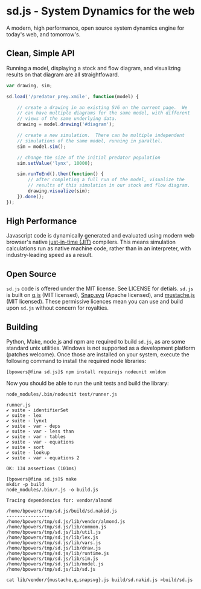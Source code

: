 sd.js - System Dynamics for the web
===================================

A modern, high performance, open source system dynamics engine for
today's web, and tomorrow's.

Clean, Simple API
-----------------

Running a model, displaying a stock and flow diagram, and visualizing
results on that diagram are all straightfoward.

```Javascript
var drawing, sim;

sd.load('/predator_prey.xmile', function(model) {

    // create a drawing in an existing SVG on the current page.  We
    // can have multiple diagrams for the same model, with different
    // views of the same underlying data.
    drawing = model.drawing('#diagram');

    // create a new simulation.  There can be multiple independent
    // simulations of the same model, running in parallel.
    sim = model.sim();

    // change the size of the initial predator population
    sim.setValue('lynx', 10000);

    sim.runToEnd().then(function() {
        // after completing a full run of the model, visualize the
        // results of this simulation in our stock and flow diagram.
        drawing.visualize(sim);
    }).done();
});
```

High Performance
----------------

Javascript code is dynamically generated and evaluated using modern
web browser's native
[just-in-time (JIT)](https://en.wikipedia.org/wiki/Just-in-time_compilation)
compilers.  This means simulation calculations run as native machine
code, rather than in an interpreter, with industry-leading speed as a
result.

Open Source
-----------

`sd.js` code is offered under the MIT license.  See LICENSE for
detials.  `sd.js` is built on
[q.js](http://documentup.com/kriskowal/q/) (MIT licensed),
[Snap.svg](http://snapsvg.io/) (Apache licensed), and
[mustache.js](https://github.com/janl/mustache.js) (MIT licensed).
These permissive licences mean you can use and build upon `sd.js`
without concern for royalties.

Building
--------

Python, Make, node.js and npm are required to build `sd.js`, as are
some standard unix utilities.  Windows is not supported as a
development platform (patches welcome).  Once those are installed on
your system, execute the following command to install the required
node libraries:

    [bpowers@fina sd.js]$ npm install requirejs nodeunit xmldom

Now you should be able to run the unit tests and build the library:

```[bpowers@fina sd.js]$ make check
node_modules/.bin/nodeunit test/runner.js

runner.js
✔ suite - identifierSet
✔ suite - lex
✔ suite - lynx1
✔ suite - var - deps
✔ suite - var - less than
✔ suite - var - tables
✔ suite - var - equations
✔ suite - sort
✔ suite - lookup
✔ suite - var - equations 2

OK: 134 assertions (101ms)

[bpowers@fina sd.js]$ make
mkdir -p build
node_modules/.bin/r.js -o build.js

Tracing dependencies for: vendor/almond

/home/bpowers/tmp/sd.js/build/sd.nakid.js
----------------
/home/bpowers/tmp/sd.js/lib/vendor/almond.js
/home/bpowers/tmp/sd.js/lib/common.js
/home/bpowers/tmp/sd.js/lib/util.js
/home/bpowers/tmp/sd.js/lib/lex.js
/home/bpowers/tmp/sd.js/lib/vars.js
/home/bpowers/tmp/sd.js/lib/draw.js
/home/bpowers/tmp/sd.js/lib/runtime.js
/home/bpowers/tmp/sd.js/lib/sim.js
/home/bpowers/tmp/sd.js/lib/model.js
/home/bpowers/tmp/sd.js/lib/sd.js

cat lib/vendor/{mustache,q,snapsvg}.js build/sd.nakid.js >build/sd.js
```
